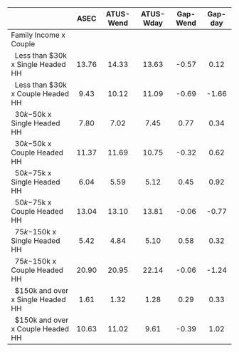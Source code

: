 
|                      |         ASEC |    ATUS-Wend |    ATUS-Wday |     Gap-Wend |      Gap-day |
| -------------------- | :----------: | :----------: | :----------: | :----------: | :----------: |
| Family Income x Couple |              |              |              |              |              |
| &nbsp;&nbsp;Less than $30k x Single Headed HH |        13.76 |        14.33 |        13.63 |        -0.57 |         0.12 |
| &nbsp;&nbsp;Less than $30k x Couple Headed HH |         9.43 |        10.12 |        11.09 |        -0.69 |        -1.66 |
| &nbsp;&nbsp;$30k-$50k x Single Headed HH |         7.80 |         7.02 |         7.45 |         0.77 |         0.34 |
| &nbsp;&nbsp;$30k-$50k x Couple Headed HH |        11.37 |        11.69 |        10.75 |        -0.32 |         0.62 |
| &nbsp;&nbsp;$50k-$75k x Single Headed HH |         6.04 |         5.59 |         5.12 |         0.45 |         0.92 |
| &nbsp;&nbsp;$50k-$75k x Couple Headed HH |        13.04 |        13.10 |        13.81 |        -0.06 |        -0.77 |
| &nbsp;&nbsp;$75k-$150k x Single Headed HH |         5.42 |         4.84 |         5.10 |         0.58 |         0.32 |
| &nbsp;&nbsp;$75k-$150k x Couple Headed HH |        20.90 |        20.95 |        22.14 |        -0.06 |        -1.24 |
| &nbsp;&nbsp;$150k and over x Single Headed HH |         1.61 |         1.32 |         1.28 |         0.29 |         0.33 |
| &nbsp;&nbsp;$150k and over x Couple Headed HH |        10.63 |        11.02 |         9.61 |        -0.39 |         1.02 |

